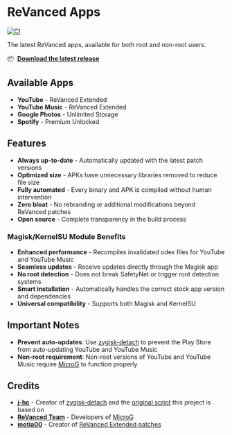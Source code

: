 # ReVanced Apps

[![CI](https://github.com/avisek/revanced-apps/actions/workflows/ci.yml/badge.svg?event=schedule)](https://github.com/avisek/revanced-apps/actions/workflows/ci.yml)

The latest ReVanced apps, available for both root and non-root users.

📦&nbsp; **[Download the latest release](https://github.com/avisek/revanced-apps/releases)**

## Available Apps

- **YouTube** - ReVanced Extended
- **YouTube Music** - ReVanced Extended
- **Google Photos** - Unlimited Storage
- **Spotify** - Premium Unlocked

## Features

- **Always up-to-date** - Automatically updated with the latest patch versions
- **Optimized size** - APKs have unnecessary libraries removed to reduce file size
- **Fully automated** - Every binary and APK is compiled without human intervention
- **Zero bloat** - No rebranding or additional modifications beyond ReVanced patches
- **Open source** - Complete transparency in the build process

### Magisk/KernelSU Module Benefits

- **Enhanced performance** - Recompiles invalidated odex files for YouTube and YouTube Music
- **Seamless updates** - Receive updates directly through the Magisk app
- **No root detection** - Does not break SafetyNet or trigger root detection systems
- **Smart installation** - Automatically handles the correct stock app version and dependencies
- **Universal compatibility** - Supports both Magisk and KernelSU

## Important Notes

- **Prevent auto-updates**: Use [zygisk-detach](https://github.com/j-hc/zygisk-detach) to prevent the Play Store from auto-updating YouTube and YouTube Music
- **Non-root requirement**: Non-root versions of YouTube and YouTube Music require [MicroG](https://github.com/ReVanced/GmsCore/releases) to function properly

## Credits

- **[j-hc](https://github.com/j-hc)** - Creator of [zygisk-detach](https://github.com/j-hc/zygisk-detach) and the [original script](https://github.com/j-hc/revanced-magisk-module) this project is based on
- **[ReVanced Team](https://github.com/revanced)** - Developers of [MicroG](https://github.com/ReVanced/GmsCore/releases)
- **[inotia00](https://github.com/inotia00)** - Creator of [ReVanced Extended patches](https://github.com/inotia00/revanced-patches)
